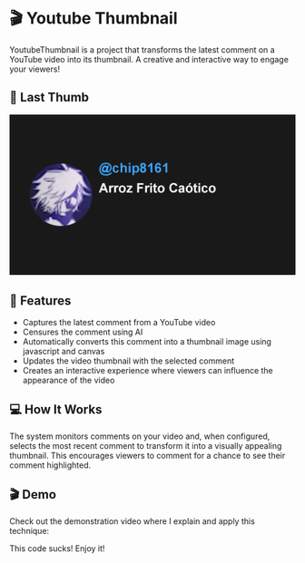 # 🎬 Youtube Thumbnail

YoutubeThumbnail is a project that transforms the latest comment on a YouTube video into its thumbnail. A creative and interactive way to engage your viewers!

## 🎴 Last Thumb

![Latest Thumbnail](./thumbnail.png?t=1745088419838)





## 🚀 Features

- Captures the latest comment from a YouTube video
- Censures the comment using AI
- Automatically converts this comment into a thumbnail image using javascript and canvas
- Updates the video thumbnail with the selected comment
- Creates an interactive experience where viewers can influence the appearance of the video

## 💻 How It Works

The system monitors comments on your video and, when configured, selects the most recent comment to transform it into a visually appealing thumbnail. This encourages viewers to comment for a chance to see their comment highlighted.

## 🎬 Demo

Check out the demonstration video where I explain and apply this technique:

This code sucks! Enjoy it!
